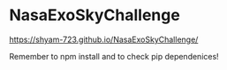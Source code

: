# NasaExoSkyChallenge

https://shyam-723.github.io/NasaExoSkyChallenge/

Remember to npm install and to check pip dependenices! 

